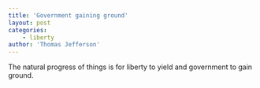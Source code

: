 ```yaml
---
title: 'Government gaining ground'
layout: post
categories:
    - liberty
author: 'Thomas Jefferson'
---
```


The natural progress of things is for liberty to yield and government to gain ground.